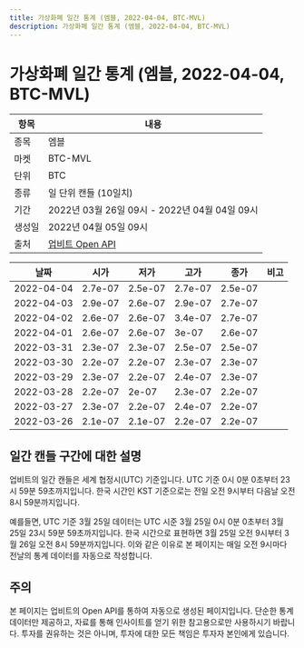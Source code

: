 ```yaml
---
title: 가상화폐 일간 통계 (엠블, 2022-04-04, BTC-MVL)
description: 가상화폐 일간 통계 (엠블, 2022-04-04, BTC-MVL)
---
```



가상화폐 일간 통계 (엠블, 2022-04-04, BTC-MVL)
===

|항목|내용|
|--|--|
|종목|엠블|
|마켓|BTC-MVL|
|단위|BTC|
|종류|일 단위 캔들 (10일치)|
|기간|2022년 03월 26일 09시 - 2022년 04월 04일 09시|
|생성일|2022년 04월 05일 09시|
|출처|[업비트 Open API](https://docs.upbit.com)|


|날짜|시가|저가|고가|종가|비고|
|--|--|--|--|--|--|
|2022-04-04|2.7e-07|2.5e-07|2.7e-07|2.5e-07|    |
|2022-04-03|2.9e-07|2.6e-07|2.9e-07|2.7e-07|    |
|2022-04-02|2.6e-07|2.6e-07|3.4e-07|2.7e-07|    |
|2022-04-01|2.6e-07|2.6e-07|3e-07|2.6e-07|    |
|2022-03-31|2.3e-07|2.3e-07|2.5e-07|2.5e-07|    |
|2022-03-30|2.2e-07|2.2e-07|2.3e-07|2.3e-07|    |
|2022-03-29|2.3e-07|2.2e-07|2.4e-07|2.3e-07|    |
|2022-03-28|2.2e-07|2e-07|2.3e-07|2.2e-07|    |
|2022-03-27|2.3e-07|2.2e-07|2.4e-07|2.2e-07|    |
|2022-03-26|2.1e-07|2.1e-07|2.2e-07|2.2e-07|    |


일간 캔들 구간에 대한 설명
---


업비트의 일간 캔들은 세계 협정시(UTC) 기준입니다. 
UTC 기준 0시 0분 0초부터 23시 59분 59초까지입니다. 
한국 시간인 KST 기준으로는 전일 오전 9시부터 다음날 오전 8시 59분까지입니다. 


예를들면, UTC 기준 3월 25일 데이터는 UTC 시준 3월 25일 0시 0분 0초부터 3월 25일 23시 59분 59초까지입니다. 
한국 시간으로 표현하면 3월 25일 오전 9시부터 3월 26일 오전 8시 59분까지입니다. 
이와 같은 이유로 본 페이지는 매일 오전 9시마다 전날의 통계 데이터를 자동으로 작성합니다. 


주의
---


본 페이지는 업비트의 Open API를 통하여 자동으로 생성된 페이지입니다. 
단순한 통계 데이터만 제공하고, 자료를 통해 인사이트를 얻기 위한 참고용으로만 사용하시기 바랍니다. 
투자를 권유하는 것은 아니며, 투자에 대한 모든 책임은 투자자 본인에게 있습니다. 
